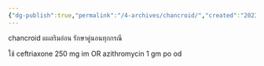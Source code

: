 ```yaml
---
{"dg-publish":true,"permalink":"/4-archives/chancroid/","created":"2023-02-12T22:00:45.504+07:00","updated":"2025-10-06T19:47:23.928+07:00"}
---
```


chancroid แผลริมอ่อน
รักษาคู่นอนทุกกรณี

ใช้ ceftriaxone 250 mg im
OR
azithromycin 1 gm po od